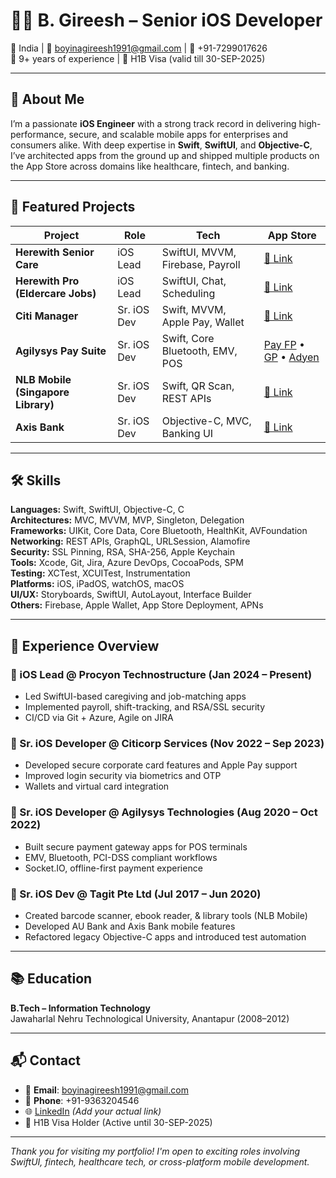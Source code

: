 # 👨‍💻 B. Gireesh – Senior iOS Developer

📍 India | 📧 boyinagireesh1991@gmail.com | 📱 +91-7299017626  
🎯 9+ years of experience | 💼 H1B Visa (valid till 30-SEP-2025)

---

## 🧭 About Me

I’m a passionate **iOS Engineer** with a strong track record in delivering high-performance, secure, and scalable mobile apps for enterprises and consumers alike. With deep expertise in **Swift**, **SwiftUI**, and **Objective-C**, I’ve architected apps from the ground up and shipped multiple products on the App Store across domains like healthcare, fintech, and banking.

---

## 🚀 Featured Projects

| Project | Role | Tech | App Store |
|--------|------|------|-----------|
| **Herewith Senior Care** | iOS Lead | SwiftUI, MVVM, Firebase, Payroll | [🔗 Link](https://apps.apple.com/us/app/herewith-senior-care-at-home/id1629912951) |
| **Herewith Pro (Eldercare Jobs)** | iOS Lead | SwiftUI, Chat, Scheduling | [🔗 Link](https://apps.apple.com/us/app/herewith-pro-jobs-in-eldercare/id1629914138) |
| **Citi Manager** | Sr. iOS Dev | Swift, MVVM, Apple Pay, Wallet | [🔗 Link](https://apps.apple.com/us/app/citimanager/id472285428) |
| **Agilysys Pay Suite** | Sr. iOS Dev | Swift, Core Bluetooth, EMV, POS | [Pay FP](https://apps.apple.com/gb/app/agilysys-pay-fp/id1539502451) • [GP](https://apps.apple.com/us/app/agilysys-pay-gp/id1548470783) • [Adyen](https://apps.apple.com/in/app/agilysys-pay-adyen/id1571504383) |
| **NLB Mobile (Singapore Library)** | Sr. iOS Dev | Swift, QR Scan, REST APIs | [🔗 Link](https://apps.apple.com/sg/app/nlb-mobile/id1147053983) |
| **Axis Bank** | Sr. iOS Dev | Objective-C, MVC, Banking UI | [🔗 Link](https://itunes.apple.com/in/app/axis-bank-mobile-banking/id699582556?mt=8) |

---

## 🛠 Skills

**Languages:** Swift, SwiftUI, Objective-C, C  
**Architectures:** MVC, MVVM, MVP, Singleton, Delegation  
**Frameworks:** UIKit, Core Data, Core Bluetooth, HealthKit, AVFoundation  
**Networking:** REST APIs, GraphQL, URLSession, Alamofire  
**Security:** SSL Pinning, RSA, SHA-256, Apple Keychain  
**Tools:** Xcode, Git, Jira, Azure DevOps, CocoaPods, SPM  
**Testing:** XCTest, XCUITest, Instrumentation  
**Platforms:** iOS, iPadOS, watchOS, macOS  
**UI/UX:** Storyboards, SwiftUI, AutoLayout, Interface Builder  
**Others:** Firebase, Apple Wallet, App Store Deployment, APNs

---

## 🏢 Experience Overview

### 🔹 iOS Lead @ Procyon Technostructure (Jan 2024 – Present)
- Led SwiftUI-based caregiving and job-matching apps
- Implemented payroll, shift-tracking, and RSA/SSL security
- CI/CD via Git + Azure, Agile on JIRA

### 🔹 Sr. iOS Developer @ Citicorp Services (Nov 2022 – Sep 2023)
- Developed secure corporate card features and Apple Pay support
- Improved login security via biometrics and OTP
- Wallets and virtual card integration

### 🔹 Sr. iOS Developer @ Agilysys Technologies (Aug 2020 – Oct 2022)
- Built secure payment gateway apps for POS terminals
- EMV, Bluetooth, PCI-DSS compliant workflows
- Socket.IO, offline-first payment experience

### 🔹 Sr. iOS Dev @ Tagit Pte Ltd (Jul 2017 – Jun 2020)
- Created barcode scanner, ebook reader, & library tools (NLB Mobile)
- Developed AU Bank and Axis Bank mobile features
- Refactored legacy Objective-C apps and introduced test automation

---

## 📚 Education

**B.Tech – Information Technology**  
Jawaharlal Nehru Technological University, Anantapur (2008–2012)

---

## 📬 Contact

- 📧 **Email**: boyinagireesh1991@gmail.com  
- 📱 **Phone**: +91-9363204546  
- 🌐 [LinkedIn](#) *(Add your actual link)*  
- 💼 H1B Visa Holder (Active until 30-SEP-2025)

---

_Thank you for visiting my portfolio! I'm open to exciting roles involving SwiftUI, fintech, healthcare tech, or cross-platform mobile development._

